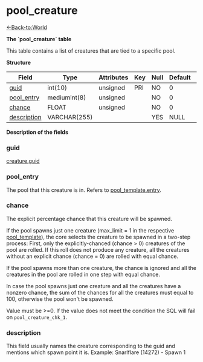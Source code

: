 # pool\_creature

[<-Back-to:World](database-world.md)

**The \`pool\_creature\` table**

This table contains a list of creatures that are tied to a specific pool.

**Structure**

| Field            | Type         | Attributes | Key | Null | Default | Extra | Comment |
|------------------|--------------|------------|-----|------|---------|-------|---------|
| [guid][1]        | int(10)      | unsigned   | PRI | NO   | 0       |       |         |
| [pool_entry][2]  | mediumint(8) | unsigned   |     | NO   | 0       |       |         |
| [chance][3]      | FLOAT        | unsigned   |     | NO   | 0       |       |         |
| [description][4] | VARCHAR(255) |            |     | YES  | NULL    |       |         |

[1]: #guid
[2]: #pool_entry
[3]: #chance
[4]: #description

**Description of the fields**

### guid

[creature.guid](creature#guid)

### pool\_entry

The pool that this creature is in. Refers to [pool\_template.entry](pool_template#entry).

### chance

The explicit percentage chance that this creature will be spawned.

If the pool spawns just one creature (max\_limit = 1 in the respective [pool\_template](pool_template)), the core selects the creature to be spawned in a two-step process: First, only the explicitly-chanced (chance &gt; 0) creatures of the pool are rolled. If this roll does not produce any creature, all the creatures without an explicit chance (chance = 0) are rolled with equal chance.

If the pool spawns more than one creature, the chance is ignored and all the creatures in the pool are rolled in one step with equal chance.

In case the pool spawns just one creature and all the creatures have a nonzero chance, the sum of the chances for all the creatures must equal to 100, otherwise the pool won't be spawned.

Value must be >=0. If the value does not meet the condition the SQL will fail on `pool_creature_chk_1`.

### description

This field usually names the creature corresponding to the guid and mentions which spawn point it is. Example: Snarlflare (14272) - Spawn 1
